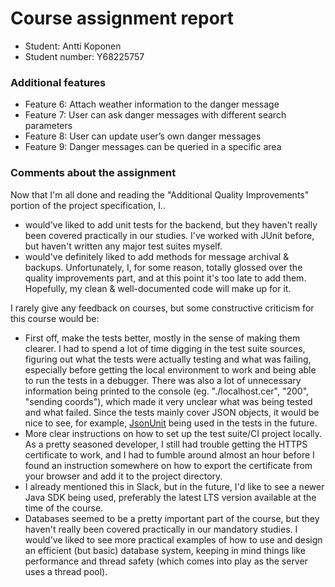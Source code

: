 # Course assignment report

- Student: Antti Koponen
- Student number: Y68225757

### Additional features

- Feature 6: Attach weather information to the danger message
- Feature 7: User can ask danger messages with different search parameters
- Feature 8: User can update user’s own danger messages
- Feature 9: Danger messages can be queried in a specific area

### Comments about the assignment

Now that I'm all done and reading the "Additional Quality Improvements" portion of the project specification, I..

- would've liked to add unit tests for the backend, but they haven't really been covered practically in our studies.
  I've worked with JUnit before, but haven't written any major test suites myself.
- would've definitely liked to add methods for message archival & backups. Unfortunately, I, for some reason, totally
  glossed
  over the quality improvements part, and at this point it's too late to add them. Hopefully, my clean & well-documented
  code
  will make up for it.

I rarely give any feedback on courses, but some constructive criticism for this course would be:

- First off, make the tests better, mostly in the sense of making them clearer. I had to spend a lot of time
  digging in the test suite sources, figuring out what the tests were actually testing and what was failing, especially
  before
  getting the local environment to work and being able to run the tests in a debugger. There was also a lot of
  unnecessary
  information being printed to the console (eg. "./localhost.cer", "200", "sending coords"), which made it very unclear
  what
  was being tested and what failed. Since the tests mainly cover JSON objects, it would be nice to see, for example,
  [JsonUnit](https://github.com/lukas-krecan/JsonUnit) being used in the tests in the future.
- More clear instructions on how to set up the test suite/CI project locally. As a pretty seasoned developer, I still
  had
  trouble getting the HTTPS certificate to work, and I had to fumble around almost an hour before I found an instruction
  somewhere on how to export the certificate from your browser and add it to the project directory.
- I already mentioned this in Slack, but in the future, I'd like to see a newer Java SDK being used, preferably the
  latest
  LTS version available at the time of the course.
- Databases seemed to be a pretty important part of the course, but they haven't really been covered practically in our
  mandatory studies. I would've liked to see more practical examples of how to use and design an efficient (but basic)
  database
  system, keeping in mind things like performance and thread safety (which comes into play as the server uses a thread
  pool).
